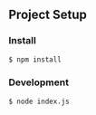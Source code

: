 ## Project Setup

### Install

```bash
$ npm install
```

### Development

```bash
$ node index.js
```

